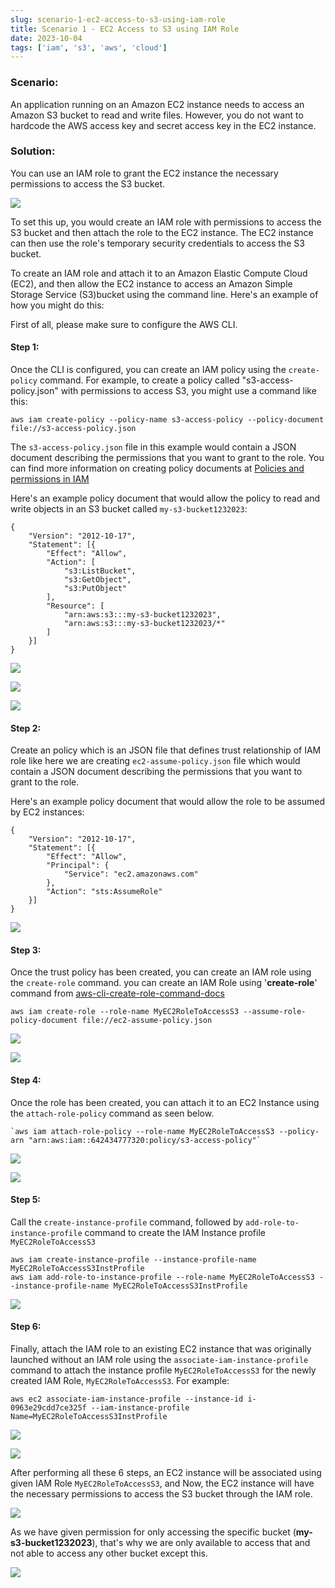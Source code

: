 ```yaml
---
slug: scenario-1-ec2-access-to-s3-using-iam-role
title: Scenario 1 - EC2 Access to S3 using IAM Role
date: 2023-10-04
tags: ['iam', 's3', 'aws', 'cloud']
---
```


### Scenario:

<!-- more -->




An application running on an Amazon EC2 instance needs to access an Amazon S3 bucket to read and write files. However, you do not want to hardcode the AWS access key and secret access key in the EC2 instance.


### Solution:


You can use an IAM role to grant the EC2 instance the necessary permissions to access the S3 bucket.


![](https://cdn.hashnode.com/res/hashnode/image/upload/v1673541269428/6c66c016-c081-4a45-aaca-a4646322844f.png)


To set this up, you would create an IAM role with permissions to access the S3 bucket and then attach the role to the EC2 instance. The EC2 instance can then use the role's temporary security credentials to access the S3 bucket.


To create an IAM role and attach it to an Amazon Elastic Compute Cloud (EC2), and then allow the EC2 instance to access an Amazon Simple Storage Service (S3)bucket using the command line. Here's an example of how you might do this:


First of all, please make sure to configure the AWS CLI.


#### Step 1:


Once the CLI is configured, you can create an IAM policy using the `create-policy` command. For example, to create a policy called "s3-access-policy.json" with permissions to access S3, you might use a command like this:



```
aws iam create-policy --policy-name s3-access-policy --policy-document file://s3-access-policy.json

```

The `s3-access-policy.json` file in this example would contain a JSON document describing the permissions that you want to grant to the role. You can find more information on creating policy documents at [Policies and permissions in IAM](https://docs.aws.amazon.com/IAM/latest/UserGuide/access_policies.html)


Here's an example policy document that would allow the policy to read and write objects in an S3 bucket called `my-s3-bucket1232023`:



```
{
    "Version": "2012-10-17",
    "Statement": [{
        "Effect": "Allow",
        "Action": [
            "s3:ListBucket",
            "s3:GetObject",
            "s3:PutObject"
        ],
        "Resource": [
            "arn:aws:s3:::my-s3-bucket1232023",
            "arn:aws:s3:::my-s3-bucket1232023/*"
        ]
    }]
}

```

![](https://cdn.hashnode.com/res/hashnode/image/upload/v1673541551664/e31fe828-96aa-4893-899b-178b4e70c42b.png)


![](https://cdn.hashnode.com/res/hashnode/image/upload/v1673541567347/fb4eb06c-6130-4852-836c-566b0f2fb9b8.png)


![](https://cdn.hashnode.com/res/hashnode/image/upload/v1673541585492/36e08bf4-50e5-4fd4-83cf-6982a16770e4.png)


#### Step 2:


Create an policy which is an JSON file that defines trust relationship of IAM role like here we are creating `ec2-assume-policy.json` file which would contain a JSON document describing the permissions that you want to grant to the role.


Here's an example policy document that would allow the role to be assumed by EC2 instances:



```
{
    "Version": "2012-10-17",
    "Statement": [{
        "Effect": "Allow",
        "Principal": {
            "Service": "ec2.amazonaws.com"
        },
        "Action": "sts:AssumeRole"
    }]
}

```

![](https://cdn.hashnode.com/res/hashnode/image/upload/v1673541704503/c67379cf-8979-4cea-b8bc-47db0382d481.png)


#### Step 3:


Once the trust policy has been created, you can create an IAM role using the `create-role` command. you can create an IAM Role using '**create-role**' command from [aws-cli-create-role-command-docs](https://awscli.amazonaws.com/v2/documentation/api/latest/reference/iam/create-role.html)



```
aws iam create-role --role-name MyEC2RoleToAccessS3 --assume-role-policy-document file://ec2-assume-policy.json

```

![](https://cdn.hashnode.com/res/hashnode/image/upload/v1673541756055/ea9422ed-3649-4fc8-a60f-2f09006b1410.png)


![](https://cdn.hashnode.com/res/hashnode/image/upload/v1673541770541/605f11dc-3eb1-4d2b-94b7-8473cdf42a0b.png)


#### Step 4:


Once the role has been created, you can attach it to an EC2 Instance using the `attach-role-policy` command as seen below.



```
`aws iam attach-role-policy --role-name MyEC2RoleToAccessS3 --policy-arn "arn:aws:iam::642434777320:policy/s3-access-policy"`

```

![](https://cdn.hashnode.com/res/hashnode/image/upload/v1673541879302/ec2a8973-1020-4bd9-a22e-1a77e299dece.png)


![](https://cdn.hashnode.com/res/hashnode/image/upload/v1673541896302/7c6f4173-0275-4fc3-a1e9-7d5a8f76fb8a.png)


#### Step 5:


Call the `create-instance-profile` command, followed by `add-role-to-instance-profile` command to create the IAM Instance profile `MyEC2RoleToAccessS3`



```
aws iam create-instance-profile --instance-profile-name MyEC2RoleToAccessS3InstProfile
aws iam add-role-to-instance-profile --role-name MyEC2RoleToAccessS3 --instance-profile-name MyEC2RoleToAccessS3InstProfile

```

![](https://cdn.hashnode.com/res/hashnode/image/upload/v1673541931493/edbb3250-319a-4f16-8fda-02cebd8a766f.png)


#### Step 6:


Finally, attach the IAM role to an existing EC2 instance that was originally launched without an IAM role using the `associate-iam-instance-profile` command to attach the instance profile `MyEC2RoleToAccessS3` for the newly created IAM Role, `MyEC2RoleToAccessS3`. For example:



```
aws ec2 associate-iam-instance-profile --instance-id i-0963e29cdd7ce325f --iam-instance-profile Name=MyEC2RoleToAccessS3InstProfile

```

![](https://cdn.hashnode.com/res/hashnode/image/upload/v1673541972957/60114dd5-6129-4c20-a1f8-c3dca2776841.png)


![](https://cdn.hashnode.com/res/hashnode/image/upload/v1673541989704/f3450f9e-c066-47a7-aa7b-7a61d16ef3a4.png)


After performing all these 6 steps, an EC2 instance will be associated using given IAM Role `MyEC2RoleToAccessS3`, and Now, the EC2 instance will have the necessary permissions to access the S3 bucket through the IAM role.


![](https://cdn.hashnode.com/res/hashnode/image/upload/v1673542010826/76cd342f-49aa-4afc-8ec3-89f73e151546.png)


As we have given permission for only accessing the specific bucket (**my-s3-bucket1232023**), that's why we are only available to access that and not able to access any other bucket except this.


![](https://cdn.hashnode.com/res/hashnode/image/upload/v1673542033154/96986ae6-0040-4ee7-9e51-ecc9d431c899.png)


